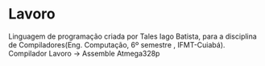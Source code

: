 # Lavoro

Linguagem de programação criada por Tales Iago Batista, para a disciplina de Compiladores(Eng. Computação, 6º semestre , IFMT-Cuiabá).
Compilador Lavoro -> Assemble Atmega328p
